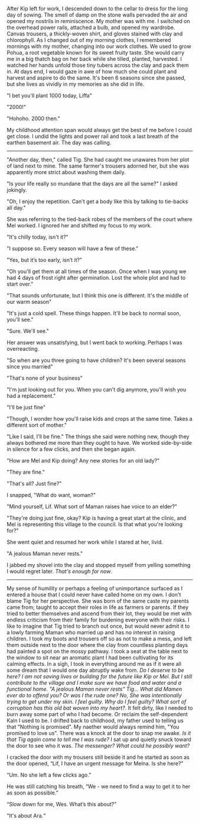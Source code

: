   After Kip left for work, I descended down to the cellar to dress for the long day of sowing. The smell of damp on the stone walls pervaded the air and opened my nostrils in reminiscence. My mother was with me. I switched on the overhead power rails, attached a bulb, and opened my wardrobe. Canvas trousers, a thickly-woven shirt, and gloves stained with clay and chlorophyll. As I changed out of my morning clothes, I remembered mornings with my mother, changing into our work clothes.
  We used to grow Pohua, a root vegetable known for its sweet fruity taste. She would carry me in a big thatch bag on her back while she tilled, planted, harvested. I watched her hands unfold those tiny tubers across the clay and pack them in. At days end, I would gaze in awe of how much she could plant and harvest and aspire to do the same. It's been 6 seasons since she passed, but she lives as vividly in my memories as she did in life.

  "I bet you'll plant 1000 today, Liffa"

  "2000!"

  "Hohoho. 2000 then."

  My childhood attention span would always get the best of me before I could get close. I undid the lights and power rail and took a last breath of the earthen basement air. The day was calling.


-------


  "Another day, then," called Tig. She had caught me unawares from her plot of land next to mine. The same farmer's trousers adorned her, but she was apparently more strict about washing them daily.

  "Is your life really so mundane that the days are all the same?" I asked jokingly.

  "Oh, I enjoy the repetition. Can't get a body like this by talking to tie-backs all day."

  She was referring to the tied-back robes of the members of the court where Mel worked. I ignored her and shifted my focus to my work.

  "It's chilly today, isn't it?"

  "I suppose so. Every season will have a few of these."

  "Yes, but it’s too early, isn’t it?”

  "Oh you'll get them at all times of the season. Once when I was young we had 4 days of frost right after germination. Lost the whole plot and had to start over."

  "That sounds unfortunate, but I think this one is different. It's the middle of our warm season"

  "It's just a cold spell. These things happen. It'll be back to normal soon, you'll see."

  "Sure. We'll see."

  Her answer was unsatisfying, but I went back to working. Perhaps I was overreacting.

  "So when are you three going to have children? It's been several seasons since you married"

  "That's none of your business"

  "I'm just looking out for you. When you can't dig anymore, you'll wish you had a replacement."

  "I'll be just fine"

  "Though, I wonder how you'll raise kids and crops at the same time. Takes a different sort of mother."

  "Like I said, I'll be fine." The things she said were nothing new, though they always bothered me more than they ought to have. We worked side-by-side in silence for a few clicks, and then she began again.

  "How are Mel and Kip doing? Any new stories for an old lady?"

  "They are fine."

  "That's all? Just fine?"

  I snapped, "What do want, woman?"

  "Mind yourself, Lif. What sort of Maman raises hae voice to an elder?"

  "They're doing just fine, okay? Kip is having a great start at the clinic, and Mel is representing this village to the council. Is that what you're looking for?"

  She went quiet and resumed her work while I stared at her, livid.  

  "A jealous Maman never rests."

  I jabbed my shovel into the clay and stopped myself from yelling something I would regret later. *That's enough for now*.


-------


  My sense of humility or perhaps a feeling of unimportance surfaced as I entered a house that I could never have called home on my own. I don't blame Tig for her perspective. She was born of the same caste my parents came from; taught to accept their roles in life as farmers or parents. If they tried to better themselves and ascend from their lot, they would be met with endless criticism from their family for burdening everyone with their risks. I like to imagine that Tig tried to branch out once, but would never admit it to a lowly farming Maman who married up and has no interest in raising children.
  I took my boots and trousers off so as not to make a mess, and left them outside next to the door where the clay from countless planting days had painted a spot on the mossy pathway. I took a seat at the table next to the window to sit near an aromatic plant I had been cultivating for its calming effects. In a sigh, I took in everything around me as if it were all some dream that I would one day abruptly wake from.
  *Do I deserve to be here? I am not saving lives or building for the future like Kip or Mel. But I still contribute to the village and I make sure we have food and water and a functional home.*
  *"A jealous Maman never rests"*
  *Tig... What did Mamen ever do to offend you?*
  *Or was I the rude one? No, She was intentionally trying to get under my skin.*
  *I feel guilty. Why do I feel guilty? What sort of corruption has this old bat woven into my heart?*. It felt dirty, like I needed to burn away some part of who I had become. Or reclaim the self-dependent Kaln I used to be. I drifted back to childhood, my father used to telling us that "Nothing is promised". My naether would always remind him, "You promised to love us".
  There was a knock at the door to snap me awake. *Is it that Tig again come to tell me I was rude?* I sat up and quietly snuck toward the door to see who it was. *The messenger? What could he possibly want?*

  I cracked the door with my trousers still beside it and he started as soon as the door opened, “Lif, I have an urgent message for Melna. Is she here?”

  “Um. No she left a few clicks ago.”

  He was still catching his breath, “We - we need to find a way to get it to her as soon as possible.”

  “Slow down for me, Wes. What’s this about?”

  “It's about Ara.“





<!---
  Something felt out of place. *A cup. That's odd. I don't remember getting a cup out*. An uneasy feeling suddenly gripped me and amplified the silence. I left the cup just in case I would need to retrace the scene, and quietly inched my way toward the cellar to get something to defend myself with. *Crap. What if the killer is down there. Killer? You're being paranoid*. After a moment of indecisiveness, I grabbed a long glass bottle from the shelf and proceeded to slowly creep along the wall toward the back of the house.

  In chapter 2, we unravel Lif's life and a little bit of her personal
  complexes and suspicions through dialog with others where she seems suspicious
  of the cold but everyone older thinks she's overreacting.
  Mel and Kip have gone to their respective workplaces.
  Main point of action is a surprise birthday party

  Over the seasons, and especially once I had my own crop to attend, I got quicker with my planting and harvesting. Enough to match my mother. We supplied enough Pohua to provide for the village and some outside villages too, and became pretty well known for it. Once she couldn't work anymore, I tried to take on her portion of the job, but I just couldn't keep up, and our popularity faded. Now Pohua has become an occasional food instead of a staple.

  // show don't tell
-->

